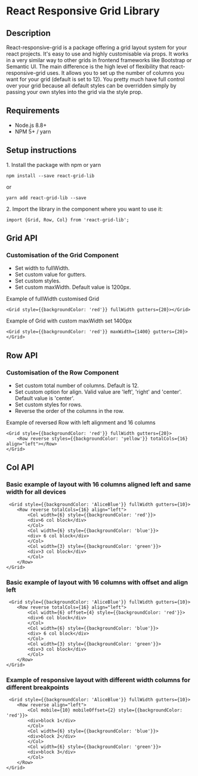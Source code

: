 # React Responsive Grid Library

## Description

React-responsive-grid is a package offering a grid layout system for your react projects. It's easy to use and highly customisable via props. It works in a very similar way to other grids in frontend frameworks like Bootstrap or Semantic UI. The main difference is the high level of flexibility that react-responsive-grid uses. It allows you to set up the number of columns you want for your grid (default is set to 12). You pretty much have full control over your grid because all default styles can be overridden simply by passing your own styles into the grid via the style prop.


## Requirements
- Node.js 8.8+
- NPM 5+ / yarn


## Setup instructions

1\. Install the package with npm or yarn
 ```
 npm install --save react-grid-lib
 ```
 or

 ```
 yarn add react-grid-lib --save
 ```


2\. Import the library in the component where you want to use it:

```
import {Grid, Row, Col} from 'react-grid-lib';
```



## Grid API

<PropsTable of={Grid} />

### Customisation of the Grid Component
- Set width to fullWidth.
- Set custom value for gutters.
- Set custom styles.
- Set custom maxWidth. Default value is 1200px.

Example of fullWidth customised Grid
```
<Grid style={{backgroundColor: 'red'}} fullWidth gutters={20}></Grid>
```
Example of Grid with custom maxWidth set 1400px
```
<Grid style={{backgroundColor: 'red'}} maxWidth={1400} gutters={20}></Grid>
```

## Row API
<PropsTable of={Row} />

### Customisation of the Row Component
- Set custom total number of columns. Default is 12.
- Set custom option for align. Valid value are 'left', 'right' and 'center'. Default value is 'center'.
- Set custom styles for rows.
- Reverse the order of the columns in the row. 

Example of reversed Row with left alignment and 16 columns
```
<Grid style={{backgroundColor: 'red'}} fullWidth gutters={20}>
    <Row reverse styles={{backgroundColor: 'yellow'}} totalCols={16} align="left"></Row>
</Grid>
```


## Col API
<PropsTable of={Col} />

### Basic example of layout with 16 columns aligned left and same width for all devices

```
 <Grid style={{backgroundColor: 'AliceBlue'}} fullWidth gutters={10}>
    <Row reverse totalCols={16} align="left">
        <Col width={6} style={{backgroundColor: 'red'}}>
        <div>6 col block</div>
        </Col>
        <Col width={6} style={{backgroundColor: 'blue'}}>
        <div> 6 col block</div>
        </Col>
        <Col width={3} style={{backgroundColor: 'green'}}>
        <div>3 col block</div>
        </Col>
    </Row>
</Grid>
```


### Basic example of layout with 16 columns with offset and align left

```
 <Grid style={{backgroundColor: 'AliceBlue'}} fullWidth gutters={10}>
    <Row reverse totalCols={16} align="left">
        <Col width={6} offset={4} style={{backgroundColor: 'red'}}>
        <div>6 col block</div>
        </Col>
        <Col width={6} style={{backgroundColor: 'blue'}}>
        <div> 6 col block</div>
        </Col>
        <Col width={3} style={{backgroundColor: 'green'}}>
        <div>3 col block</div>
        </Col>
    </Row>
</Grid>
```



### Example of responsive layout with different width columns for different breakpoints

```
 <Grid style={{backgroundColor: 'AliceBlue'}} fullWidth gutters={10}>
    <Row reverse align="left">
        <Col mobile={10} mobileOffset={2} style={{backgroundColor: 'red'}}>
        <div>block 1</div>
        </Col>
        <Col width={6} style={{backgroundColor: 'blue'}}>
        <div>block 2</div>
        </Col>
        <Col width={6} style={{backgroundColor: 'green'}}>
        <div>block 3</div>
        </Col>
    </Row>
</Grid>
```



